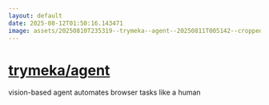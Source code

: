 ```yaml
---
layout: default
date: 2025-08-12T01:50:16.143471
image: assets/20250810T235319--trymeka--agent--20250811T005142--cropped.png
---
```


# [trymeka/agent](https://github.com/trymeka/agent)

vision-based agent automates browser tasks like a human
